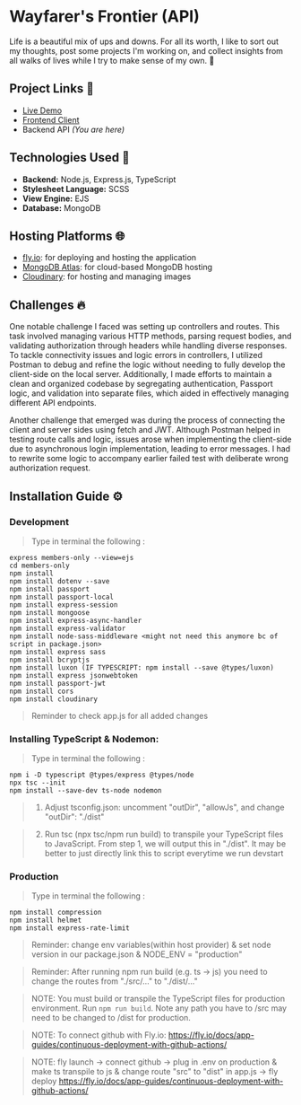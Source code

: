 # Wayfarer's Frontier (API)

Life is a beautiful mix of ups and downs. For all its worth, I like to sort out my thoughts, post some projects I'm working on, and collect insights from all walks of lives while I try to make sense of my own. 🧳

## Project Links 🔗

- [Live Demo](https://wayfarers-frontier.pages.dev/)
- [Frontend Client](https://github.com/NovaCat35/blog-client)
- Backend API _(You are here)_

## Technologies Used 🚀
- **Backend:** Node.js, Express.js, TypeScript
- **Stylesheet Language:** SCSS
- **View Engine:** EJS
- **Database:** MongoDB

## Hosting Platforms 🌐
- [fly.io](https://fly.io): for deploying and hosting the application
- [MongoDB Atlas](https://www.mongodb.com/cloud/atlas): for cloud-based MongoDB hosting
- [Cloudinary](https://cloudinary.com): for hosting and managing images

## Challenges 🔥
One notable challenge I faced was setting up controllers and routes. This task involved managing various HTTP methods, parsing request bodies, and validating authorization through headers while handling diverse responses. To tackle connectivity issues and logic errors in controllers, I utilized Postman to debug and refine the logic without needing to fully develop the client-side on the local server. Additionally, I made efforts to maintain a clean and organized codebase by segregating authentication, Passport logic, and validation into separate files, which aided in effectively managing different API endpoints.

Another challenge that emerged was during the process of connecting the client and server sides using fetch and JWT. Although Postman helped in testing route calls and logic, issues arose when implementing the client-side due to asynchronous login implementation, leading to error messages. I had to rewrite some logic to accompany earlier failed test with deliberate wrong authorization request.

## Installation Guide ⚙️

### Development

> Type in terminal the following :

```
express members-only --view=ejs
cd members-only
npm install
npm install dotenv --save
npm install passport
npm install passport-local
npm install express-session
npm install mongoose
npm install express-async-handler
npm install express-validator
npm install node-sass-middleware <might not need this anymore bc of script in package.json>
npm install express sass
npm install bcryptjs
npm install luxon (IF TYPESCRIPT: npm install --save @types/luxon)
npm install express jsonwebtoken
npm install passport-jwt
npm install cors
npm install cloudinary
```

> Reminder to check app.js for all added changes

### Installing TypeScript & Nodemon:

> Type in terminal the following :

```
npm i -D typescript @types/express @types/node
npx tsc --init
npm install --save-dev ts-node nodemon
```

> 1. Adjust tsconfig.json: uncomment "outDir", "allowJs", and change "outDir": "./dist"

> 2. Run tsc (npx tsc/npm run build) to transpile your TypeScript files to JavaScript. From step 1, we will output this in "./dist". It may be better to just directly link this to script everytime we run devstart

### Production

> Type in terminal the following :

```
npm install compression
npm install helmet
npm install express-rate-limit
```

> Reminder: change env variables(within host provider) & set node version in our package.json & NODE_ENV = "production" 

> Reminder: After running npm run build (e.g. ts -> js) you need to change the routes from "./src/..." to "./dist/..."

> NOTE: You must build or transpile the TypeScript files for production environment. Run `npm run build`. Note any path you have to /src may need to be changed to /dist for production.

> NOTE: To connect github with Fly.io: https://fly.io/docs/app-guides/continuous-deployment-with-github-actions/

> NOTE: fly launch -> connect github -> plug in .env on production & make ts transpile to js & change route "src" to "dist" in app.js -> fly deploy https://fly.io/docs/app-guides/continuous-deployment-with-github-actions/
